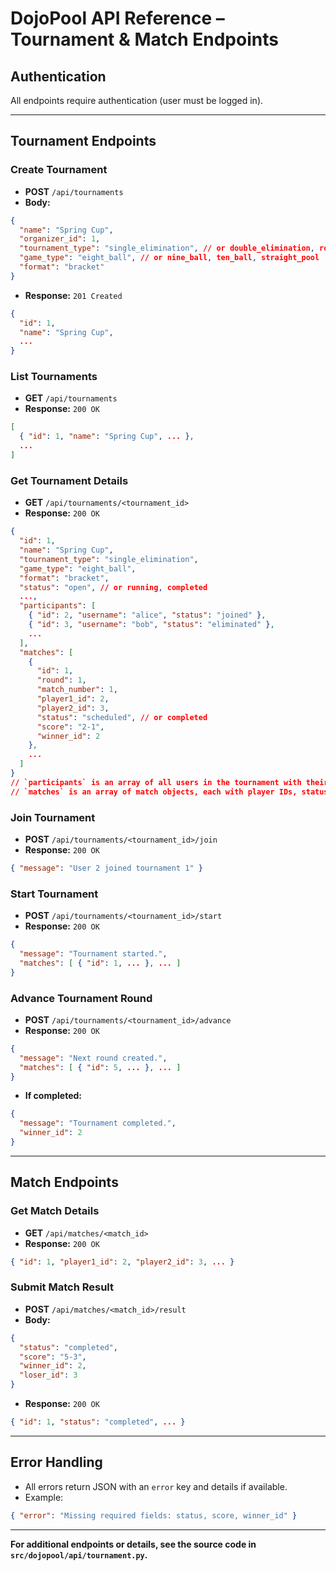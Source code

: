 # DojoPool API Reference – Tournament & Match Endpoints

## Authentication
All endpoints require authentication (user must be logged in).

---

## Tournament Endpoints

### Create Tournament
- **POST** `/api/tournaments`
- **Body:**
```json
{
  "name": "Spring Cup",
  "organizer_id": 1,
  "tournament_type": "single_elimination", // or double_elimination, round_robin, swiss
  "game_type": "eight_ball", // or nine_ball, ten_ball, straight_pool
  "format": "bracket"
}
```
- **Response:** `201 Created`
```json
{
  "id": 1,
  "name": "Spring Cup",
  ...
}
```

### List Tournaments
- **GET** `/api/tournaments`
- **Response:** `200 OK`
```json
[
  { "id": 1, "name": "Spring Cup", ... },
  ...
]
```

### Get Tournament Details
- **GET** `/api/tournaments/<tournament_id>`
- **Response:** `200 OK`
```json
{
  "id": 1,
  "name": "Spring Cup",
  "tournament_type": "single_elimination",
  "game_type": "eight_ball",
  "format": "bracket",
  "status": "open", // or running, completed
  ...,
  "participants": [
    { "id": 2, "username": "alice", "status": "joined" },
    { "id": 3, "username": "bob", "status": "eliminated" },
    ...
  ],
  "matches": [
    {
      "id": 1,
      "round": 1,
      "match_number": 1,
      "player1_id": 2,
      "player2_id": 3,
      "status": "scheduled", // or completed
      "score": "2-1",
      "winner_id": 2
    },
    ...
  ]
}
// `participants` is an array of all users in the tournament with their status.
// `matches` is an array of match objects, each with player IDs, status, score, and winner.
```

### Join Tournament
- **POST** `/api/tournaments/<tournament_id>/join`
- **Response:** `200 OK`
```json
{ "message": "User 2 joined tournament 1" }
```

### Start Tournament
- **POST** `/api/tournaments/<tournament_id>/start`
- **Response:** `200 OK`
```json
{
  "message": "Tournament started.",
  "matches": [ { "id": 1, ... }, ... ]
}
```

### Advance Tournament Round
- **POST** `/api/tournaments/<tournament_id>/advance`
- **Response:** `200 OK`
```json
{
  "message": "Next round created.",
  "matches": [ { "id": 5, ... }, ... ]
}
```
- **If completed:**
```json
{
  "message": "Tournament completed.",
  "winner_id": 2
}
```

---

## Match Endpoints

### Get Match Details
- **GET** `/api/matches/<match_id>`
- **Response:** `200 OK`
```json
{ "id": 1, "player1_id": 2, "player2_id": 3, ... }
```

### Submit Match Result
- **POST** `/api/matches/<match_id>/result`
- **Body:**
```json
{
  "status": "completed",
  "score": "5-3",
  "winner_id": 2,
  "loser_id": 3
}
```
- **Response:** `200 OK`
```json
{ "id": 1, "status": "completed", ... }
```

---

## Error Handling
- All errors return JSON with an `error` key and details if available.
- Example:
```json
{ "error": "Missing required fields: status, score, winner_id" }
```

---

**For additional endpoints or details, see the source code in `src/dojopool/api/tournament.py`.**
